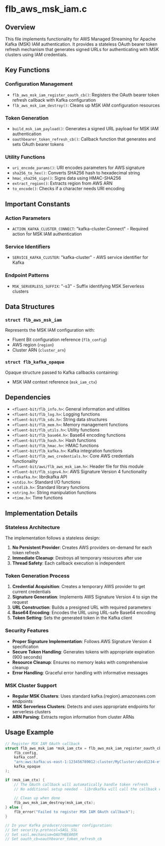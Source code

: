 # flb_aws_msk_iam.c

## Overview

This file implements functionality for AWS Managed Streaming for Apache Kafka (MSK) IAM authentication. It provides a stateless OAuth bearer token refresh mechanism that generates signed URLs for authenticating with MSK clusters using IAM credentials.

## Key Functions

### Configuration Management

- `flb_aws_msk_iam_register_oauth_cb()`: Registers the OAuth bearer token refresh callback with Kafka configuration
- `flb_aws_msk_iam_destroy()`: Cleans up MSK IAM configuration resources

### Token Generation

- `build_msk_iam_payload()`: Generates a signed URL payload for MSK IAM authentication
- `oauthbearer_token_refresh_cb()`: Callback function that generates and sets OAuth bearer tokens

### Utility Functions

- `uri_encode_params()`: URI encodes parameters for AWS signature
- `sha256_to_hex()`: Converts SHA256 hash to hexadecimal string
- `hmac_sha256_sign()`: Signs data using HMAC-SHA256
- `extract_region()`: Extracts region from AWS ARN
- `to_encode()`: Checks if a character needs URI encoding

## Important Constants

### Action Parameters
- `ACTION_KAFKA_CLUSTER_CONNECT`: "kafka-cluster:Connect" - Required action for MSK IAM authentication

### Service Identifiers
- `SERVICE_KAFKA_CLUSTER`: "kafka-cluster" - AWS service identifier for Kafka

### Endpoint Patterns
- `MSK_SERVERLESS_SUFFIX`: "-s3" - Suffix identifying MSK Serverless clusters

## Data Structures

### `struct flb_aws_msk_iam`
Represents the MSK IAM configuration with:
- Fluent Bit configuration reference (`flb_config`)
- AWS region (`region`)
- Cluster ARN (`cluster_arn`)

### `struct flb_kafka_opaque`
Opaque structure passed to Kafka callbacks containing:
- MSK IAM context reference (`msk_iam_ctx`)

## Dependencies

- `<fluent-bit/flb_info.h>`: General information and utilities
- `<fluent-bit/flb_log.h>`: Logging functions
- `<fluent-bit/flb_sds.h>`: String data structures
- `<fluent-bit/flb_mem.h>`: Memory management functions
- `<fluent-bit/flb_utils.h>`: Utility functions
- `<fluent-bit/flb_base64.h>`: Base64 encoding functions
- `<fluent-bit/flb_hash.h>`: Hash functions
- `<fluent-bit/flb_hmac.h>`: HMAC functions
- `<fluent-bit/flb_kafka.h>`: Kafka integration functions
- `<fluent-bit/flb_aws_credentials.h>`: Core AWS credentials functionality
- `<fluent-bit/aws/flb_aws_msk_iam.h>`: Header file for this module
- `<fluent-bit/flb_signv4.h>`: AWS Signature Version 4 functionality
- `<rdkafka.h>`: librdkafka API
- `<stdio.h>`: Standard I/O functions
- `<stdlib.h>`: Standard library functions
- `<string.h>`: String manipulation functions
- `<time.h>`: Time functions

## Implementation Details

### Stateless Architecture

The implementation follows a stateless design:

1. **No Persistent Provider**: Creates AWS providers on-demand for each token refresh
2. **Immediate Cleanup**: Destroys all temporary resources after use
3. **Thread Safety**: Each callback execution is independent

### Token Generation Process

1. **Credential Acquisition**: Creates a temporary AWS provider to get current credentials
2. **Signature Generation**: Implements AWS Signature Version 4 to sign the request
3. **URL Construction**: Builds a presigned URL with required parameters
4. **Base64 Encoding**: Encodes the URL using URL-safe Base64 encoding
5. **Token Setting**: Sets the generated token in the Kafka client

### Security Features

- **Proper Signature Implementation**: Follows AWS Signature Version 4 specification
- **Secure Token Handling**: Generates tokens with appropriate expiration (900 seconds)
- **Resource Cleanup**: Ensures no memory leaks with comprehensive cleanup
- **Error Handling**: Graceful error handling with informative messages

### MSK Cluster Support

- **Regular MSK Clusters**: Uses standard kafka.{region}.amazonaws.com endpoints
- **MSK Serverless Clusters**: Detects and uses appropriate endpoints for serverless clusters
- **ARN Parsing**: Extracts region information from cluster ARNs

## Usage Example

```c
// Register MSK IAM OAuth callback
struct flb_aws_msk_iam *msk_iam_ctx = flb_aws_msk_iam_register_oauth_cb(
    flb_config,
    kafka_conf,
    "arn:aws:kafka:us-east-1:123456789012:cluster/MyCluster/abcd1234-ef56-gh78-ij90-abcd1234ef56",
    kafka_opaque
);

if (msk_iam_ctx) {
    // The OAuth callback will automatically handle token refresh
    // No additional setup needed - librdkafka will call the callback when needed
    
    // Clean up when done
    flb_aws_msk_iam_destroy(msk_iam_ctx);
} else {
    flb_error("Failed to register MSK IAM OAuth callback");
}

// In your Kafka producer/consumer configuration:
// Set security.protocol=SASL_SSL
// Set sasl.mechanism=OAUTHBEARER
// Set oauth_cb=oauthbearer_token_refresh_cb
```